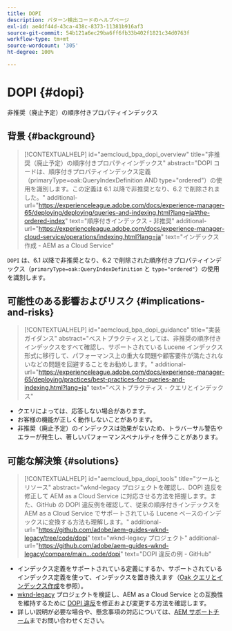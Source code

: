 ```yaml
---
title: DOPI
description: パターン検出コードのヘルプページ
exl-id: ae4df44d-43ca-438c-8373-11381b916af3
source-git-commit: 54b121a6ec29ba6ff6fb33b402f1821c34d0763f
workflow-type: tm+mt
source-wordcount: '305'
ht-degree: 100%

---
```


# DOPI {#dopi}

非推奨（廃止予定）の順序付きプロパティインデックス

## 背景 {#background}

>[!CONTEXTUALHELP]
>id="aemcloud_bpa_dopi_overview"
>title="非推奨（廃止予定）の順序付きプロパティインデックス"
>abstract="DOPI コードは、順序付きプロパティインデックス定義（primaryType=oak:QueryIndexDefinition AND type=&quot;ordered&quot;）の使用を識別します。この定義は 6.1 以降で非推奨となり、6.2 で削除されました。"
>additional-url="https://experienceleague.adobe.com/docs/experience-manager-65/deploying/deploying/queries-and-indexing.html?lang=ja#the-ordered-index" text="順序付きインデックス - 非推奨"
>additional-url="https://experienceleague.adobe.com/docs/experience-manager-cloud-service/operations/indexing.html?lang=ja" text="インデックス作成 - AEM as a Cloud Service"

`DOPI` は、6.1 以降で非推奨となり、6.2 で削除された順序付きプロパティインデックス（`primaryType=oak:QueryIndexDefinition` と `type="ordered"`）の使用を識別します。

## 可能性のある影響およびリスク {#implications-and-risks}

>[!CONTEXTUALHELP]
>id="aemcloud_bpa_dopi_guidance"
>title="実装ガイダンス"
>abstract="ベストプラクティスとしては、非推奨の順序付きインデックスをすべて確認し、サポートされている Lucene インデックス形式に移行して、パフォーマンス上の重大な問題や顧客要件が満たされないなどの問題を回避することをお勧めします。"
>additional-url="https://experienceleague.adobe.com/docs/experience-manager-65/deploying/practices/best-practices-for-queries-and-indexing.html?lang=ja" text="ベストプラクティス - クエリとインデックス"

* クエリによっては、応答しない場合があります。
* お客様の機能が正しく動作しないことがあります。
* 非推奨（廃止予定）のインデックスは効果がないため、トラバーサル警告やエラーが発生し、著しいパフォーマンスペナルティを伴うことがあります。

## 可能な解決策 {#solutions}

>[!CONTEXTUALHELP]
>id="aemcloud_bpa_dopi_tools"
>title="ツールとリソース"
>abstract="wknd-legacy プロジェクトを確認し、DOPI 違反を修正して AEM as a Cloud Service に対応させる方法を把握します。また、GitHub の DOPI 違反例を確認して、従来の順序付きインデックスを AEM as a Cloud Service でサポートされている Lucene ベースのインデックスに変換する方法も理解します。"
>additional-url="https://github.com/adobe/aem-guides-wknd-legacy/tree/code/dopi" text="wknd-legacy プロジェクト"
>additional-url="https://github.com/adobe/aem-guides-wknd-legacy/compare/main...code/dopi" text="DOPI 違反の例 - GitHub"

* インデックス定義をサポートされている定義にするか、サポートされているインデックス定義を使って、インデックスを置き換えます（[Oak クエリとインデックス作成](https://experienceleague.adobe.com/docs/experience-manager-65/deploying/deploying/queries-and-indexing.html?lang=ja)を参照）。
* [wknd-legacy](https://github.com/adobe/aem-guides-wknd-legacy/tree/code/dopi) プロジェクトを検証し、AEM as a Cloud Service との互換性を維持するために [DOPI 違反](https://github.com/adobe/aem-guides-wknd-legacy/compare/main...code/dopi)を修正および変更する方法を確認します。
* 詳しい説明が必要な場合や、懸念事項の対応については、[AEM サポートチーム](https://helpx.adobe.com/jp/enterprise/using/support-for-experience-cloud.html)までお問い合わせください。
